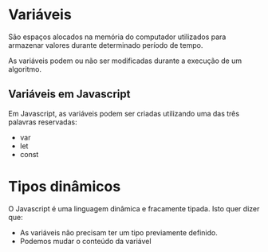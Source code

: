 # Variáveis

São espaços alocados na memória do computador utilizados para armazenar valores durante determinado período de tempo.

As variáveis podem ou não ser modificadas durante a execução de um algoritmo.

## Variáveis em Javascript

Em Javascript, as variáveis podem ser criadas utilizando uma das três palavras reservadas:

- var
- let
- const

# Tipos dinâmicos 

O Javascript é uma linguagem dinâmica e fracamente tipada. Isto quer dizer que:

- As variáveis não precisam ter um tipo previamente definido.
- Podemos mudar o conteúdo da variável